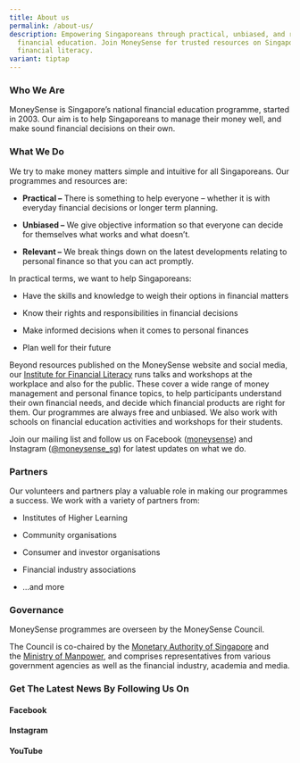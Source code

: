 ```yaml
---
title: About us
permalink: /about-us/
description: Empowering Singaporeans through practical, unbiased, and relevant
  financial education. Join MoneySense for trusted resources on Singapore
  financial literacy.
variant: tiptap
---
```

<h3>Who We Are</h3>
<p>MoneySense is Singapore’s national financial education programme, started
in 2003. Our aim is to help Singaporeans to manage their money well, and
make sound financial decisions on their own.</p>
<h3>What We Do</h3>
<p>We try to make money matters simple and intuitive for all Singaporeans.
Our programmes and resources are:</p>
<ul data-tight="true" class="tight">
<li>
<p><strong>Practical –</strong>&nbsp;There is something to help everyone
– whether it is with everyday financial decisions or longer term planning.</p>
</li>
<li>
<p><strong>Unbiased –</strong>&nbsp;We give objective information so that
everyone can decide for themselves what works and what doesn’t.</p>
</li>
<li>
<p><strong>Relevant –</strong>&nbsp;We break things down on the latest developments
relating to personal finance so that you can act promptly.</p>
</li>
</ul>
<p>In practical terms, we want to help Singaporeans:</p>
<ul data-tight="true" class="tight">
<li>
<p>Have the skills and knowledge to weigh their options in financial matters</p>
</li>
<li>
<p>Know their rights and responsibilities in financial decisions</p>
</li>
<li>
<p>Make informed decisions when it comes to personal finances</p>
</li>
<li>
<p>Plan well for their future</p>
</li>
</ul>
<p>Beyond resources published on the MoneySense website and social media,
our&nbsp;<a href="https://www.ifl.org.sg/" rel="noopener noreferrer nofollow" target="_blank">Institute for Financial Literacy</a>&nbsp;runs
talks and workshops at the workplace and also for the public. These cover
a wide range of money management and personal finance topics, to help participants
understand their own financial needs, and decide which financial products
are right for them. Our programmes are always free and unbiased. We also
work with schools on financial education activities and workshops for their
students.</p>
<p>Join our mailing list and follow us on Facebook (<a href="https://www.facebook.com/MoneySENSE/" rel="noopener noreferrer nofollow" target="_blank">moneysense</a>) and Instagram
(<a href="https://www.instagram.com/moneysense_sg" rel="noopener noreferrer nofollow" target="_blank">@moneysense_sg</a>)
for latest updates on what we do.</p>
<h3>Partners</h3>
<p>Our volunteers and partners play a valuable role in making our programmes
a success. We work with a variety of partners from:</p>
<ul data-tight="true" class="tight">
<li>
<p>Institutes of Higher Learning</p>
</li>
<li>
<p>Community organisations</p>
</li>
<li>
<p>Consumer and investor organisations</p>
</li>
<li>
<p>Financial industry associations</p>
</li>
<li>
<p>…and more</p>
</li>
</ul>
<h3>Governance</h3>
<p>MoneySense programmes are overseen by the MoneySense Council.</p>
<p>The Council is co-chaired by the&nbsp;<a href="http://www.mas.gov.sg/" rel="noopener noreferrer nofollow" target="_blank">Monetary Authority of Singapore</a>&nbsp;and
the&nbsp;<a href="http://mom.gov.sg/" rel="noopener noreferrer nofollow" target="_blank">Ministry of Manpower</a>,
and comprises representatives from various government agencies as well
as the financial industry, academia and media.</p>
<p></p>
<h3>Get The Latest News By Following Us On</h3>
<h4>Facebook</h4>
<h4>Instagram</h4>
<h4>YouTube</h4>
<p></p>